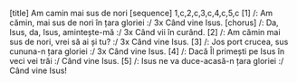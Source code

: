 [title] Am camin mai sus de nori
[sequence] 1,c,2,c,3,c,4,c,5,c
[1]
/: Am cămin, mai sus de nori în țara gloriei :/ 3x
Când vine Isus.
[chorus]
/: Da, Isus, da, Isus, amintește-mă :/ 3x
Când vii în curând.
[2]
/: Am cămin mai sus de nori, vrei să ai și tu? :/ 3x
Când vine Isus.
[3]
/: Jos port crucea, sus cununa-n țara gloriei :/ 3x
Când vine Isus.
[4]
/: Dacă Îl primești pe Isus în veci vei trăi :/
Când vine Isus.
[5]
/: Isus ne va duce-acasă-n țara gloriei :/
Când vine Isus!

